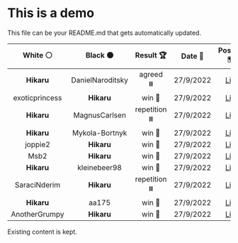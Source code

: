 # This is a demo

This file can be your README.md that gets automatically updated.

<!--START_SECTION:chessStats-->
<!-- Automatically generated with https://github.com/Balastrong/chess-stats-action -->

| White ⚪ | Black ⚫ | Result 🏆 | Date 📅 | Position 🗺️ |
|:---:|:---:|:---:|:---:|:---:|
| **Hikaru** | DanielNaroditsky | agreed ⏸️ | 27/9/2022 | <a href="http://www.ee.unb.ca/cgi-bin/tervo/fen.pl?select=r1bq1rk1/ppp2pbp/1n1p1np1/8/2PN4/2N3P1/PPQ1PPBP/R1B2RK1 w - -">Link</a> |
| exoticprincess | **Hikaru** | win 🥇 | 27/9/2022 | <a href="http://www.ee.unb.ca/cgi-bin/tervo/fen.pl?select=8/8/1p1p4/1PnPp3/4Pk1p/2N2P1P/8/K7 w - -">Link</a> |
| **Hikaru** | MagnusCarlsen | repetition ⏸️ | 27/9/2022 | <a href="http://www.ee.unb.ca/cgi-bin/tervo/fen.pl?select=8/3K3r/1kP1R3/8/8/8/8/8 w - -">Link</a> |
| **Hikaru** | Mykola-Bortnyk | win 🥇 | 27/9/2022 | <a href="http://www.ee.unb.ca/cgi-bin/tervo/fen.pl?select=8/R7/4k1N1/8/2PnP1K1/8/P4b1P/8 b - -">Link</a> |
| joppie2 | **Hikaru** | win 🥇 | 27/9/2022 | <a href="http://www.ee.unb.ca/cgi-bin/tervo/fen.pl?select=7k/p2Q2RP/1pp5/3p4/3P3K/2P5/P6r/6q1 w - -">Link</a> |
| Msb2 | **Hikaru** | win 🥇 | 27/9/2022 | <a href="http://www.ee.unb.ca/cgi-bin/tervo/fen.pl?select=8/1q2p2k/6pp/P1p5/Q3p3/6PP/2R2PK1/1r3r2 w - -">Link</a> |
| **Hikaru** | kleinebeer98 | win 🥇 | 27/9/2022 | <a href="http://www.ee.unb.ca/cgi-bin/tervo/fen.pl?select=4k2b/1b2qp2/p2p1N2/2rPp1B1/4B1pQ/1p6/1P1N1PP1/R3K3 b Q -">Link</a> |
| SaraciNderim | **Hikaru** | repetition ⏸️ | 27/9/2022 | <a href="http://www.ee.unb.ca/cgi-bin/tervo/fen.pl?select=7R/5kP1/1p3P2/4p1p1/3p4/1P6/K1q2PP1/8 w - -">Link</a> |
| **Hikaru** | aa175 | win 🥇 | 27/9/2022 | <a href="http://www.ee.unb.ca/cgi-bin/tervo/fen.pl?select=8/1k2P3/4K3/2R5/8/8/5r2/8 b - -">Link</a> |
| AnotherGrumpy | **Hikaru** | win 🥇 | 27/9/2022 | <a href="http://www.ee.unb.ca/cgi-bin/tervo/fen.pl?select=8/8/3p4/2pPp1k1/1pP1Pr2/1P4p1/1K2R3/8 w - -">Link</a> |

<!--END_SECTION:chessStats-->

Existing content is kept.
